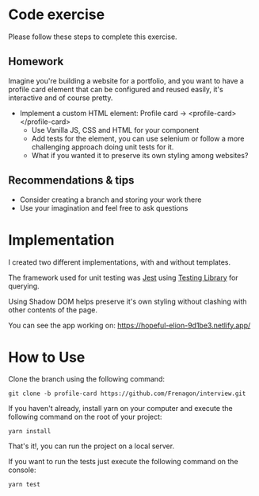 # Code exercise

Please follow these steps to complete this exercise.

## Homework

Imagine you're building a website for a portfolio, and you want to have a profile card element that
can be configured and reused easily, it's interactive and of course pretty.

- Implement a custom HTML element: Profile card -> &lt;profile-card> &lt;/profile-card>
  - Use Vanilla JS, CSS and HTML for your component
  - Add tests for the element, you can use selenium or follow a more challenging approach doing unit tests for it.
  - What if you wanted it to preserve its own styling among websites?

## Recommendations & tips

- Consider creating a branch and storing your work there
- Use your imagination and feel free to ask questions

# Implementation

I created two different implementations, with and without templates.

The framework used for unit testing was [Jest](https://jestjs.io/) using [Testing Library](https://testing-library.com/) for querying.

Using Shadow DOM helps preserve it's own styling without clashing with other contents of the page.

You can see the app working on: https://hopeful-elion-9d1be3.netlify.app/

# How to Use

Clone the branch using the following command:

```console
git clone -b profile-card https://github.com/Frenagon/interview.git
```

If you haven't already, install yarn on your computer and execute the following command on the root of your project:

```console
yarn install
```

That's it!, you can run the project on a local server.

If you want to run the tests just execute the following command on the console:

```console
yarn test
```
